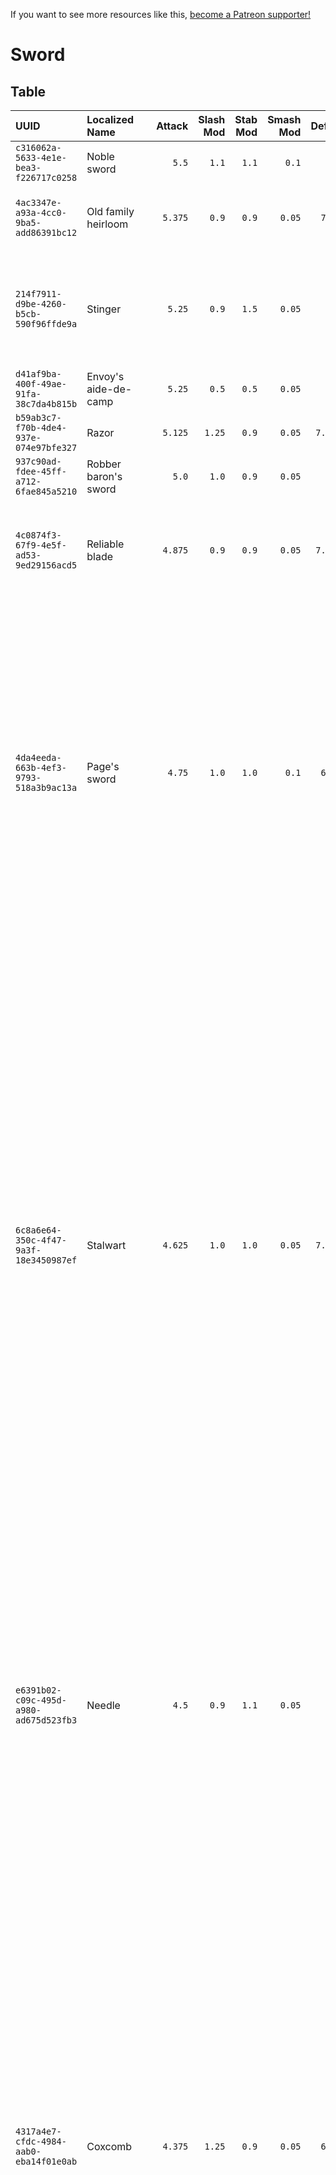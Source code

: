 <!-- TITLE: Sword -->

If you want to see more resources like this, [become a Patreon supporter!](https://www.patreon.com/fireundubh) 

# Sword
## Table

UUID | Localized Name | Attack | Slash Mod | Stab Mod | Smash Mod | Defense | Str Req | Agi Req | Location
:--- | :--- | ---: | ---: | ---: | ---: | ---: | ---: | ---: | :---
`c316062a-5633-4e1e-bea3-f226717c0258` | Noble sword | `5.5` | `1.1` | `1.1` | `0.1` | `7.5` | `0.0` | `11.0` | Treasure map 13
`4ac3347e-a93a-4cc0-9ba5-add86391bc12` | Old family heirloom | `5.375` | `0.9` | `0.9` | `0.05` | `7.6875` | `0.0` | `10.0` | Looted from Hans Capon (`defence_ptacek`)<br>Looted from Soldier at the Conquest of Kuttenberg<br>Treasure map 15
`214f7911-d9be-4260-b5cb-590f96ffde9a` | Stinger | `5.25` | `0.9` | `1.5` | `0.05` | `7.575` | `0.0` | `10.0` | Ancient map 1<br>Looted from Bandit (random event)<br>Looted from Soldier at the Conquest of Kuttenberg<br>Looted from Swordsmith at Rattay<br>Looted from Swordsmith at Sassau<br>Looted from Wolflin of Kamberg (`vrs_wolflin`)<br>sas_ruin_treasure_chest
`d41af9ba-400f-49ae-91fa-38c7da4b815b` | Envoy's aide-de-camp | `5.25` | `0.5` | `0.5` | `0.05` | `6.875` | `0.0` | `10.0` | Looted from Soldier at the Conquest of Kuttenberg<br>Looted from Villager (random event)
`b59ab3c7-f70b-4de4-937e-074e97bfe327` | Razor | `5.125` | `1.25` | `0.9` | `0.05` | `7.21875` | `0.0` | `9.0` | Sold by Rattay swordsmith<br>Sold by Sassau swordsmith<br>Treasure map 25
`937c90ad-fdee-45ff-a712-6fae845a5210` | Robber baron's sword | `5.0` | `1.0` | `0.9` | `0.05` | `7.5` | `0.0` | `9.0` | Looted from Ulrich at Sassau<br>Treasure map 19
`4c0874f3-67f9-4e5f-ad53-9ed29156acd5` | Reliable blade | `4.875` | `0.9` | `0.9` | `0.05` | `7.71875` | `0.0` | `8.0` | Looted from Crimp at Sassau<br>Looted from Guard at Samopesh<br>Looted from Guard at Sassau<br>Looted from Soldier (`barbican_soldier9`)<br>Looted from Soldier at Vranik<br>Looted from Soldier at the Conquest of Kuttenberg
`4da4eeda-663b-4ef3-9793-518a3b9ac13a` | Page's sword | `4.75` | `1.0` | `1.0` | `0.1` | `6.9375` | `0.0` | `7.0` | Looted from Bandit (`defence_bandit12`)<br>Looted from Bandit (random event)<br>Looted from Bandit at Skalitz<br>Looted from Bandit at Vranik<br>Looted from Bandit at the Battle of Pribislavitz<br>Looted from Gamekeeper (random event)<br>Looted from Guard (random event)<br>Looted from Guard at Merhojed<br>Looted from Guard at Monastery<br>Looted from Guard at Rattay<br>Looted from Guard at Talmberk<br>Looted from Shop guard at Rattay<br>Looted from Soldier (Siege)<br>Looted from Soldier at Vranik<br>Looted from Soldier at the Battle of Pribislavitz<br>Looted from Soldier at the Conquest of Kuttenberg<br>Looted from Trader (random event)<br>Looted from Villager (random event)<br>Looted from Zmola at Monastery<br>Sold by Rattay swordsmith<br>Sold by Sassau swordsmith<br>armory_common
`6c8a6e64-350c-4f47-9a3f-18e3450987ef` | Stalwart | `4.625` | `1.0` | `1.0` | `0.05` | `7.40625` | `0.0` | `7.0` | Looted from Bandit (`defence_bandit2`)<br>Looted from Bandit (`reinforcements_bandit14`)<br>Looted from Bandit (`reinforcements_bandit18`)<br>Looted from Bandit (`reinforcements_bandit24`)<br>Looted from Bandit (random event)<br>Looted from Bandit at Skalitz<br>Looted from Bandit at Vranik<br>Looted from Bandit at the Battle of Pribislavitz<br>Looted from Bandit with Wolflin of Kamberg<br>Looted from Gamekeeper (random event)<br>Looted from Guard (`bernardSoldier_10`)<br>Looted from Guard (`bernardSoldier_11`)<br>Looted from Guard (`bernardSoldier_12`)<br>Looted from Guard (`bernardSoldier_13`)<br>Looted from Guard (random event)<br>Looted from Guard at Ledetchko<br>Looted from Guard at Neuhof<br>Looted from Guard at Rattay<br>Looted from Guard at Samopesh<br>Looted from Guard at Sassau<br>Looted from Guard at Talmberk<br>Looted from Guard at Uzhitz<br>Looted from Peychar at Sassau<br>Looted from Soldier (Siege)<br>Looted from Soldier (`barbican_soldier2`)<br>Looted from Soldier (`barbican_soldier8`)<br>Looted from Soldier at Vranik<br>Looted from Soldier at the Conquest of Kuttenberg<br>Looted from Villager (random event)<br>Looted from Watchman at Merhojed<br>Sold by Rattay swordsmith<br>Sold by Sassau swordsmith<br>armory_common<br>q_counterOffensive_pirk_chest
`e6391b02-c09c-495d-a980-ad675d523fb3` | Needle | `4.5` | `0.9` | `1.1` | `0.05` | `6.9` | `0.0` | `6.0` | Looted from Bandit (`reinforcements_bandit10`)<br>Looted from Bandit at the Battle of Pribislavitz<br>Looted from Cuman at Pribislavitz<br>Looted from Guard at Merhojed<br>Looted from Guard at Neuhof<br>Looted from Guard at Rattay<br>Looted from Guard at Sassau<br>Looted from Guard at Skalitz<br>Looted from Guard at Talmberk<br>Looted from Soldier (Siege)<br>Looted from Soldier (`barbican_soldier13`)<br>Looted from Soldier (`q_escapeToTalmberk_seeker6`)<br>Looted from Soldier at Vranik<br>Looted from Soldier at the Conquest of Kuttenberg<br>Looted from Trader (random event)<br>Looted from Urban at Monastery<br>Looted from Villager (random event)<br>Sold by Rattay swordsmith<br>Sold by Sassau swordsmith<br>armory_common
`4317a4e7-cfdc-4984-aab0-eba14f01e0ab` | Coxcomb | `4.375` | `1.25` | `0.9` | `0.05` | `6.7875` | `0.0` | `5.0` | Looted from Bandit (`barbican_bandit10`)<br>Looted from Bandit (`barbican_bandit12`)<br>Looted from Bandit (`barbican_bandit4`)<br>Looted from Bandit (`barbican_bandit8`)<br>Looted from Bandit (`reinforcements_bandit20`)<br>Looted from Bandit (`reinforcements_bandit22`)<br>Looted from Bandit (`reinforcements_bandit9`)<br>Looted from Bandit (random event)<br>Looted from Bandit at Pribislavitz<br>Looted from Bandit at Talmberk<br>Looted from Bandit at Vranik<br>Looted from Bandit at the Battle of Pribislavitz<br>Looted from Bandit with Wolflin of Kamberg<br>Looted from Guard (random event)<br>Looted from Guard at Merhojed<br>Looted from Guard at Monastery<br>Looted from Guard at Rattay<br>Looted from Guard at Samopesh<br>Looted from Guard at Skalitz<br>Looted from Guard at Talmberk<br>Looted from Guard at Uzhitz<br>Looted from Janek at Rattay<br>Looted from Soldier (Siege)<br>Looted from Soldier (`barbican_soldier6`)<br>Looted from Soldier (`q_escapeToTalmberk_seeker8`)<br>Looted from Soldier at Vranik<br>Looted from Soldier at the Battle of Pribislavitz<br>Looted from Soldier at the Conquest of Kuttenberg<br>Looted from Trader (random event)<br>Sold by Rattay swordsmith<br>Sold by Sassau swordsmith<br>armory_common
`a8014877-ce10-4331-88ab-04173b6370ad` | Burgher's sword | `4.25` | `1.0` | `1.0` | `0.05` | `6.75` | `0.0` | `5.0` | Looted from Archery master at Talmberk<br>Looted from Bandit (random event)<br>Looted from Bandit at Neuhof<br>Looted from Bandit at Pribislavitz<br>Looted from Bandit at Sassau<br>Looted from Bandit at Talmberk<br>Looted from Bandit at Vranik<br>Looted from Bandit at the Battle of Pribislavitz<br>Looted from Cobbler at Rattay<br>Looted from Guard (`bernardSoldier_3`)<br>Looted from Guard (`q_escapeToTalmberk_talker1`)<br>Looted from Guard (`q_escapeToTalmberk_talker2`)<br>Looted from Guard (`radzig_escort_captiveInMerhojed02`)<br>Looted from Guard (random event)<br>Looted from Guard at Ledetchko<br>Looted from Guard at Merhojed<br>Looted from Guard at Monastery<br>Looted from Guard at Neuhof<br>Looted from Guard at Rattay<br>Looted from Guard at Talmberk<br>Looted from Guard at Uzhitz<br>Looted from Guardian Manfred at Sassau<br>Looted from Jaroslav at Rattay<br>Looted from Poacher (random event)<br>Looted from Soldier (Siege)<br>Looted from Soldier (`defence_soldier7`)<br>Looted from Soldier (`defence_soldier8`)<br>Looted from Soldier (`defence_soldier9`)<br>Looted from Soldier (`q_escapeToTalmberk_seeker10`)<br>Looted from Soldier at Vranik<br>Looted from Soldier at the Conquest of Kuttenberg<br>Looted from Tobias Feyfar (`defence_tobiasFejfar`)<br>Looted from Trader (random event)<br>Sold by Rattay swordsmith<br>Sold by Sassau swordsmith<br>armory_common<br>axe_shield<br>q_counterfeiters_crimeScene_chest<br>rat_garrison
`c9cc366b-7192-4261-8861-be7877e9ef17` | Mercenary's bedfellow | `4.125` | `1.1` | `1.1` | `0.05` | `6.46875` | `0.0` | `4.0` | Looted from Bandit (`barbican_bandit1`)<br>Looted from Bandit (`defence_bandit5`)<br>Looted from Bandit (random event)<br>Looted from Bandit at Neuhof<br>Looted from Bandit at Samopesh<br>Looted from Bandit at Vranik<br>Looted from Bandit at the Battle of Pribislavitz<br>Looted from Bandit with Wolflin of Kamberg<br>Looted from Guard (random event)<br>Looted from Guard at Monastery<br>Looted from Suspicious man-at-arms (`vrs_colliersBandit2`)<br>Sold by Rattay swordsmith<br>Sold by Sassau swordsmith
`5ab5581a-be10-4520-9ab4-90c6985498d3` | Trusty companion | `4.0` | `0.75` | `0.75` | `0.05` | `6.55` | `0.0` | `4.0` | Looted from Bandit (`rato_enemy_camp_bandit4`)<br>Looted from Bandit (random event)<br>Looted from Bandit at Ledetchko<br>Looted from Bandit at Neuhof<br>Looted from Bandit at Pribislavitz<br>Looted from Bandit at Samopesh<br>Looted from Guard (random event)<br>Looted from Miner at Skalitz<br>Looted from Trader (random event)<br>Sold by Rattay swordsmith<br>Sold by Sassau swordsmith
`58ef3e13-d40f-4b25-b4bc-3b06df0f2578` | Shard | `3.875` | `1.1` | `0.9` | `0.05` | `6.3375` | `0.0` | `3.0` | Looted from Bandit (random event)<br>Looted from Bandit at Pribislavitz<br>Looted from Bandit at Vranik<br>Looted from Guard at Talmberk<br>Looted from Shop guard at Sassau<br>Looted from Trader (random event)<br>Sold by Sassau blacksmith
`db35e15d-ccc0-4c59-b76e-f7d6be6939f2` | Prodder | `3.75` | `0.9` | `1.1` | `0.05` | `6.225` | `0.0` | `2.0` | Looted from Bandit at Vranik<br>Looted from Guard (random event)<br>Looted from Guard at Rattay<br>Looted from Miner at Skalitz<br>Looted from Trader (random event)<br>Looted from Villager at Talmberk
`e5ab81a9-d02e-4361-acf5-ac755df7f2dc` | Grandad's old sword | `3.625` | `1.0` | `1.0` | `0.05` | `6.125` | `0.0` | `2.0` | Looted from Bandit (`reinforcements_bandit4`)<br>Looted from Bandit (random event)<br>Looted from Bandit at Vranik<br>Looted from Guard (random event)<br>Looted from Guard at Talmberk<br>Looted from Miner at Skalitz
`965cc83a-1d34-416f-aabd-c4a461a6e583` | Rusty blade | `3.5` | `0.75` | `0.75` | `0.05` | `6.0` | `0.0` | `1.0` | Looted from Bandit (random event)<br>Looted from Bandit at Talmberk<br>Looted from Bandit at Vranik<br>Looted from Guard (random event)<br>Looted from Guard at Neuhof<br>Looted from Guard at Rattay<br>Looted from Guard at Uzhitz
`8468933a-7d6b-4cf9-92f0-af5874d40a9b` | Wooden training sword | `0.1` | `1.0` | `1.0` | `0.1` | `6.0` | `0.0` | `1.0` | 
